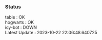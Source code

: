 ### Status


table : OK  
hogwarts : OK  
icy-bot : DOWN  
Latest Update : 2023-10-22 22:06:48.640725
